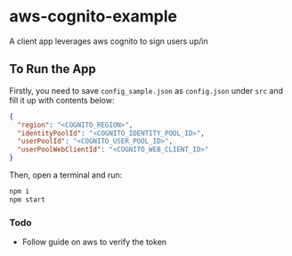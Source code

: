 # aws-cognito-example
A client app leverages aws cognito to sign users up/in

## To Run the App
Firstly, you need to save `config_sample.json` as `config.json` under `src` and fill it up with contents below:
```json
{
  "region": "<COGNITO_REGION>",
  "identityPoolId": "<COGNITO_IDENTITY_POOL_ID>",
  "userPoolId": "<COGNITO_USER_POOL_ID>",
  "userPoolWebClientId": "<COGNITO_WEB_CLIENT_ID>"
}
```
Then, open a terminal and run:
```js
npm i
npm start
```

### Todo
* Follow guide on aws to verify the token
